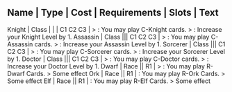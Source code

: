 Name | Type | Cost | Requirements | Slots | Text
------------------------------------------
Knight | Class | | | C1 C2 C3 | > : You may play C-Knight cards. > : Increase your Knight Level by 1.
Assassin | Class ||| C1 C2 C3 | > : You may play C-Assassin cards. > : Increase your Assassin Level by 1.
Sorcerer | Class ||| C1 C2 C3 | > : You may play C-Sorcerer cards. > : Increase your Sorcerer Level by 1.
Doctor | Class ||| C1 C2 C3 | > : You may play C-Doctor cards. > : Increase your Doctor Level by 1.
Dwarf | Race || R1 | > : You may play R-Dwarf Cards. >  Some effect
Ork | Race || R1 | : You may play R-Ork Cards. > Some effect
Elf | Race || R1 | : You may play R-Elf Cards. > Some effect




